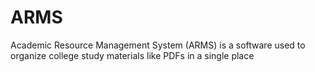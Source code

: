 # ARMS
Academic Resource Management System (ARMS) is a software used to organize college study materials like PDFs in a single place
